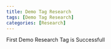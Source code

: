 ```yaml
---
title: Demo Tag Research
tags: [Demo Tag Research]
categories: [Research]
---
```


First Demo Research Tag is Successfull

